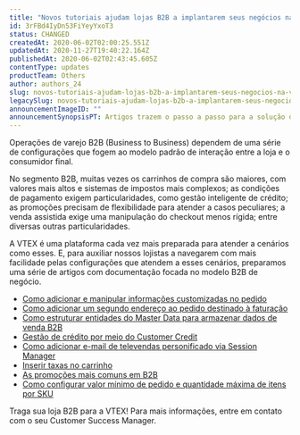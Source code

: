 ```yaml
---
title: "Novos tutoriais ajudam lojas B2B a implantarem seus negócios na VTEX"
id: 3rFBd4IyDn53FiYeyYxoT3
status: CHANGED
createdAt: 2020-06-02T02:00:25.551Z
updatedAt: 2020-11-27T19:40:22.164Z
publishedAt: 2020-06-02T02:43:45.605Z
contentType: updates
productTeam: Others
author: authors_24
slug: novos-tutoriais-ajudam-lojas-b2b-a-implantarem-seus-negocios-na-vtex
legacySlug: novos-tutoriais-ajudam-lojas-b2b-a-implantarem-seus-negocios-na-vtex
announcementImageID: ""
announcementSynopsisPT: Artigos trazem o passo a passo para a solução de alguns dos principais desafios tecnológicos enfrentados por lojas B2B.
---
```


Operações de varejo B2B (Business to Business) dependem de uma série de configurações que fogem ao modelo padrão de interação entre a loja e o consumidor final. 

No segmento B2B, muitas vezes os carrinhos de compra são maiores, com valores mais altos e sistemas de impostos mais complexos; as condições de pagamento exigem particularidades, como gestão inteligente de crédito; as promoções precisam de flexibilidade para atender a casos peculiares; a venda assistida exige uma manipulação do checkout menos rígida; entre diversas outras particularidades.

A VTEX é uma plataforma cada vez mais preparada para atender a cenários como esses. E, para auxiliar nossos lojistas a navegarem com mais facilidade pelas configurações que atendem a esses cenários, preparamos uma série de artigos com documentação focada no modelo B2B de negócio.

- [Como adicionar e manipular informações customizadas no pedido](https://help.vtex.com/pt/tutorial/como-adicionar-e-manipular-informacoes-customizadas-no-pedido--7tDi1jQQ51ufARcRm8NUnC)
- [Como adicionar um segundo endereço ao pedido destinado à faturação](https://help.vtex.com/pt/tutorial/como-adicionar-um-segundo-endereco-ao-pedido-destinado-a-faturacao--6Mow9ibQPDOcEggNnujuA)
- [Como estruturar entidades do Master Data para armazenar dados de venda B2B](https://help.vtex.com/pt/tutorial/como-estruturar-entidades-do-master-data-para-armazenar-dados-de-venda-b2b--7vHtMxXLc9oYnEfajjtTqL)
- [Gestão de crédito por meio do Customer Credit](https://help.vtex.com/pt/tutorial/gestao-de-credito-por-meio-do-customer-credit--5lihi3WBsV5mSIDqNvnoK0)
- [Como adicionar e-mail de televendas personificado via Session Manager
](https://help.vtex.com/pt/tutorial/como-adicionar-e-mail-de-televendas-personificado-via-session-manager--4tT90hWRChUy84UClF8pC)
- [Inserir taxas no carrinho](https://help.vtex.com/pt/tutorial/inserir-taxas-no-carrinho--2wY5ePTTRz17EBhO3F7XBQ)
- [As promoções mais comuns em B2B](https://help.vtex.com/pt/tutorial/as-promocoes-mais-comuns-em-b2b--XoM951AzUIvfaH71UdANf)
- [Como configurar valor mínimo de pedido e quantidade máxima de itens por SKU](https://help.vtex.com/pt/tutorial/como-configurar-valor-minimo-de-pedido-e-quantidade-maxima-de-itens-por-sku--7JqipPUBxtKz0m4OlAyKs9)

Traga sua loja B2B para a VTEX! Para mais informações, entre em contato com o seu Customer Success Manager.

